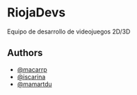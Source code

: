 # RiojaDevs

Equipo de desarrollo de videojuegos 2D/3D

## Authors

- [@macarrp](https://www.github.com/macarrp)
- [@iscarina](https://www.github.com/iscarina)
- [@mamartdu](https://www.github.com/mamartdu)
